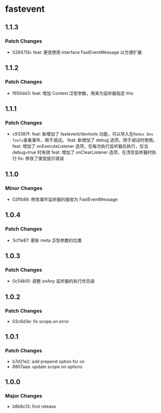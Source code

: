 # fastevent

## 1.1.3

### Patch Changes

-   028475b: feat: 更改使用 interface FastEventMessage 以方便扩展

## 1.1.2

### Patch Changes

-   f650dd3: feat: 增加 Context 泛型参数，用来为监听器指定 this

## 1.1.1

### Patch Changes

-   c93387f: feat: 新增加了 fastevent/devtools 功能，可以导入在`Redux Dev Tools`查看事件，用于调试。
    feat: 新增加了 debug 选项，用于调试时使用。
    feat: 增加了 onExecuteListener 选项，在每次执行监听器后执行，仅当 debug=true 时有效
    feat: 增加了 onClearListener 选项，在清空监听器时执行
    fix: 修改了类型提示错误

## 1.1.0

### Minor Changes

-   02ffb88: 修改事件监听器的接收为 FastEventMessage

## 1.0.4

### Patch Changes

-   3cf1e87: 更新 meta 泛型参数的位置

## 1.0.3

### Patch Changes

-   0c54b10: 调整 onAny 监听器的执行优先级

## 1.0.2

### Patch Changes

-   02c6d3e: fix scope.on error

## 1.0.1

### Patch Changes

-   b7d21e2: add prepend option for on
-   8807aaa: update scope on options

## 1.0.0

### Major Changes

-   b8b8c13: first release
